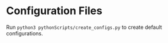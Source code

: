 # Configuration Files

Run `python3 pythonScripts/create_configs.py` to create default configurations.
